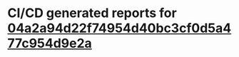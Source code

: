# CI/CD generated reports for [04a2a94d22f74954d40bc3cf0d5a477c954d9e2a](https://github.com/hydephp/develop/commit/04a2a94d22f74954d40bc3cf0d5a477c954d9e2a)
